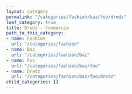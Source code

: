 ```yaml
---
layout: category
permalink: "/categories/fashion/baz/foo/dredz"
leaf_category: true
title: Dredz - Commercia
path_to_this_category:
- name: Fashion
  url: "/categories/fashion"
- name: Baz
  url: "/categories/fashion/baz"
- name: Foo
  url: "/categories/fashion/baz/foo"
- name: Dredz
  url: "/categories/fashion/baz/foo/dredz"
child_categories: []
---
```

